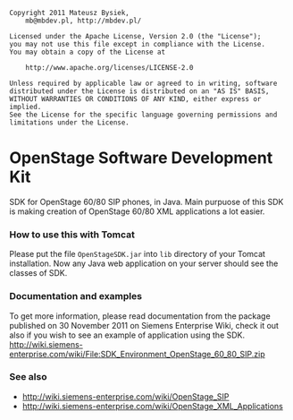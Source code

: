 
    Copyright 2011 Mateusz Bysiek,
        mb@mbdev.pl, http://mbdev.pl/
    
    Licensed under the Apache License, Version 2.0 (the "License");
    you may not use this file except in compliance with the License.
    You may obtain a copy of the License at
    
        http://www.apache.org/licenses/LICENSE-2.0
    
    Unless required by applicable law or agreed to in writing, software
    distributed under the License is distributed on an "AS IS" BASIS,
    WITHOUT WARRANTIES OR CONDITIONS OF ANY KIND, either express or implied.
    See the License for the specific language governing permissions and
    limitations under the License.

OpenStage Software Development Kit
==================================

SDK for OpenStage 60/80 SIP phones, in Java. Main purpuose of this SDK is making creation of OpenStage 60/80 XML applications a lot easier.

### How to use this with Tomcat

Please put the file `OpenStageSDK.jar` into `lib` directory of your Tomcat installation. Now any Java web application on your server should see the classes of SDK.

### Documentation and examples

To get more information, please read documentation from the package published on 30 November 2011 on Siemens Enterprise Wiki, check it out also if you wish to see an example of application using the SDK. http://wiki.siemens-enterprise.com/wiki/File:SDK_Environment_OpenStage_60_80_SIP.zip

### See also

* http://wiki.siemens-enterprise.com/wiki/OpenStage_SIP
* http://wiki.siemens-enterprise.com/wiki/OpenStage_XML_Applications
